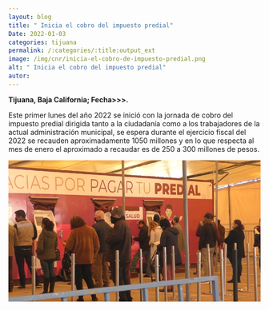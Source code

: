 ```yaml
---
layout: blog
title: " Inicia el cobro del impuesto predial"
Date: 2022-01-03
categories: tijuana
permalink: /:categories/:title:output_ext
image: /img/cnr/inicia-el-cobro-de-impuesto-predial.png
alt: " Inicia el cobro del impuesto predial"
autor:
---
```


**Tijuana, Baja California; Fecha>>>.** 

Este primer lunes del año 2022 se inició con la jornada de cobro del impuesto predial dirigida tanto a la ciudadanía como a los trabajadores de la actual administración municipal, se espera durante el ejercicio fiscal del 2022 se recauden aproximadamente  1050 millones y en lo que respecta al mes de enero el aproximado a recaudar es de 250  a 300 millones de pesos.

<div id="carouselExampleSlidesOnly" class="carousel slide" data-ride="carousel">
  <div class="carousel-inner">
    <div class="carousel-item active">
       <img class="d-block w-100" src="/img/cnr/inicia-el-cobro-de-impuesto-predial.png" loading="lazy"  alt=" Inicia el cobro del impuesto predial">
    </div>
  </div>
</div>